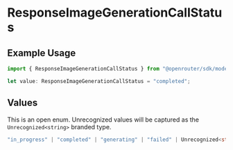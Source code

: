 # ResponseImageGenerationCallStatus

## Example Usage

```typescript
import { ResponseImageGenerationCallStatus } from "@openrouter/sdk/models";

let value: ResponseImageGenerationCallStatus = "completed";
```

## Values

This is an open enum. Unrecognized values will be captured as the `Unrecognized<string>` branded type.

```typescript
"in_progress" | "completed" | "generating" | "failed" | Unrecognized<string>
```